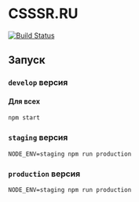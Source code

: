 # CSSSR.RU

[![Build Status](https://travis-ci.org/CSSSR/csssr.ru.svg?branch=master)](https://travis-ci.org/CSSSR/csssr.ru)

## Запуск

### `develop` версия

#### Для всех
```
npm start
```

### `staging` версия
```
NODE_ENV=staging npm run production
```

### `production` версия
```
NODE_ENV=staging npm run production
```
